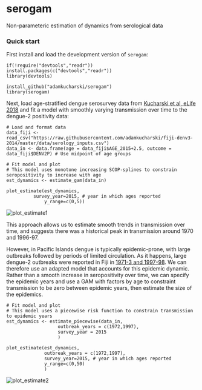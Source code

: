 # serogam
Non-parameteric estimation of dynamics from serological data

### Quick start

First install and load the development version of `serogam`:

```
if(!require("devtools","readr")) install.packages(c("devtools","readr"))
library(devtools)

install_github("adamkucharski/serogam")
library(serogam)
```

Next, load age-stratified dengue serosurvey data from [Kucharski et al, eLife 2018](https://elifesciences.org/articles/34848) and fit a model with smoothly varying transmission over time to the dengue-2 positivity data:

```
# Load and format data
data_fiji <- read_csv("https://raw.githubusercontent.com/adamkucharski/fiji-denv3-2014/master/data/serology_inputs.csv")
data_in <- data.frame(age = data_fiji$AGE_2015+2.5, outcome = data_fiji$DENV2P) # Use midpoint of age groups

# Fit model and plot
# This model uses monotone increasing SCOP-splines to constrain seropositivity to increase with age
est_dynamics <- estimate_gam(data_in)

plot_estimate(est_dynamics,
	      survey_year=2015, # year in which ages reported
              y_range=c(0,5))

```

![plot_estimate1](https://github.com/adamkucharski/serogam/assets/8329046/da962b8e-7d50-45ec-8678-adaadc6d956f)

This approach allows us to estimate smooth trends in transmission over time, and suggests there was a historical peak in transmission around 1970 and 1996-97.

However, in Pacific Islands dengue is typically epidemic-prone, with large outbreaks followed by periods of limited circulation. As it happens, large dengue-2 outbreaks were reported in Fiji in [1971-3 and 1997-98](https://elifesciences.org/articles/34848). We can therefore use an adapted model that accounts for this epidemic dynamic. Rather than a smooth increase in seropositivity over time, we can specify the epidemic years and use a GAM with factors by age to constraint transmission to be zero between epidemic years, then estimate the size of the epidemics.


```
# Fit model and plot
# This model uses a piecewise risk function to constrain transmission to epidemic years
est_dynamics <- estimate_piecewise(data_in,
				   outbreak_years = c(1972,1997),
				   survey_year = 2015 
				   )

plot_estimate(est_dynamics,
              outbreak_years = c(1972,1997),
              survey_year=2015, # year in which ages reported
              y_range=c(0,50)
              )

```

![plot_estimate2](https://github.com/adamkucharski/serogam/assets/8329046/7eb71910-1cda-4c61-b42e-040abbf6e011)
